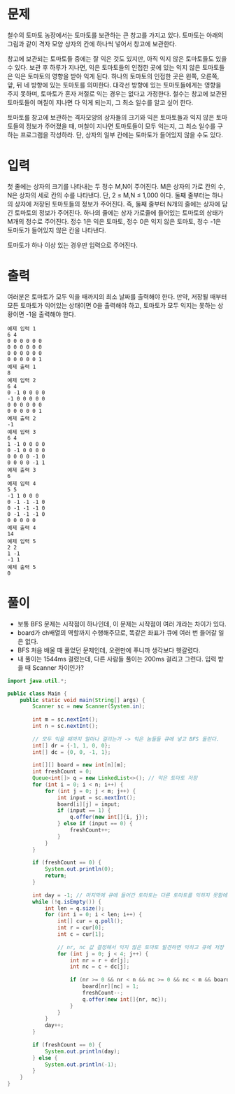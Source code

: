 # 문제
철수의 토마토 농장에서는 토마토를 보관하는 큰 창고를 가지고 있다. 토마토는 아래의 그림과 같이 격자 모양 상자의 칸에 하나씩 넣어서 창고에 보관한다.

창고에 보관되는 토마토들 중에는 잘 익은 것도 있지만, 아직 익지 않은 토마토들도 있을 수 있다. 보관 후 하루가 지나면, 익은 토마토들의 인접한 곳에 있는 익지 않은 토마토들은 익은 토마토의 영향을 받아 익게 된다. 하나의 토마토의 인접한 곳은 왼쪽, 오른쪽, 앞, 뒤 네 방향에 있는 토마토를 의미한다. 대각선 방향에 있는 토마토들에게는 영향을 주지 못하며, 토마토가 혼자 저절로 익는 경우는 없다고 가정한다. 철수는 창고에 보관된 토마토들이 며칠이 지나면 다 익게 되는지, 그 최소 일수를 알고 싶어 한다.

토마토를 창고에 보관하는 격자모양의 상자들의 크기와 익은 토마토들과 익지 않은 토마토들의 정보가 주어졌을 때, 며칠이 지나면 토마토들이 모두 익는지, 그 최소 일수를 구하는 프로그램을 작성하라. 단, 상자의 일부 칸에는 토마토가 들어있지 않을 수도 있다.

# 입력
첫 줄에는 상자의 크기를 나타내는 두 정수 M,N이 주어진다. M은 상자의 가로 칸의 수, N은 상자의 세로 칸의 수를 나타낸다. 단, 2 ≤ M,N ≤ 1,000 이다. 둘째 줄부터는 하나의 상자에 저장된 토마토들의 정보가 주어진다. 즉, 둘째 줄부터 N개의 줄에는 상자에 담긴 토마토의 정보가 주어진다. 하나의 줄에는 상자 가로줄에 들어있는 토마토의 상태가 M개의 정수로 주어진다. 정수 1은 익은 토마토, 정수 0은 익지 않은 토마토, 정수 -1은 토마토가 들어있지 않은 칸을 나타낸다.

토마토가 하나 이상 있는 경우만 입력으로 주어진다.

# 출력
여러분은 토마토가 모두 익을 때까지의 최소 날짜를 출력해야 한다. 만약, 저장될 때부터 모든 토마토가 익어있는 상태이면 0을 출력해야 하고, 토마토가 모두 익지는 못하는 상황이면 -1을 출력해야 한다.
```
예제 입력 1
6 4
0 0 0 0 0 0
0 0 0 0 0 0
0 0 0 0 0 0
0 0 0 0 0 1
예제 출력 1
8
예제 입력 2
6 4
0 -1 0 0 0 0
-1 0 0 0 0 0
0 0 0 0 0 0
0 0 0 0 0 1
예제 출력 2
-1
예제 입력 3
6 4
1 -1 0 0 0 0
0 -1 0 0 0 0
0 0 0 0 -1 0
0 0 0 0 -1 1
예제 출력 3
6
예제 입력 4
5 5
-1 1 0 0 0
0 -1 -1 -1 0
0 -1 -1 -1 0
0 -1 -1 -1 0
0 0 0 0 0
예제 출력 4
14
예제 입력 5
2 2
1 -1
-1 1
예제 출력 5
0
```

# 풀이
- 보통 BFS 문제는 시작점이 하나인데, 이 문제는 시작점이 여러 개라는 차이가 있다.
- board가 ch배열의 역할까지 수행해주므로, 똑같은 좌표가 큐에 여러 번 들어갈 일은 없다.
- BFS 처음 배울 때 풀었던 문제인데, 오랜만에 푸니까 생각보다 헷갈렸다.
- 내 풀이는 1544ms 걸렸는데, 다른 사람들 풀이는 200ms 걸리고 그런다. 입력 받을 때 Scanner 차이인가?
```java
import java.util.*;

public class Main {
    public static void main(String[] args) {
        Scanner sc = new Scanner(System.in);
        
        int m = sc.nextInt();
        int n = sc.nextInt();
        
        // 모두 익을 때까지 얼마나 걸리는가 -> 익은 놈들들 큐에 넣고 BFS 돌린다.
        int[] dr = {-1, 1, 0, 0};
        int[] dc = {0, 0, -1, 1};
        
        int[][] board = new int[n][m];
        int freshCount = 0;
        Queue<int[]> q = new LinkedList<>(); // 익은 토마토 저장
        for (int i = 0; i < n; i++) {
            for (int j = 0; j < m; j++) {
                int input = sc.nextInt();
                board[i][j] = input;
                if (input == 1) {
                    q.offer(new int[]{i, j});
                } else if (input == 0) {
                    freshCount++;
                }
            }
        }
        
        if (freshCount == 0) {
            System.out.println(0);
            return;
        }
        
        int day = -1; // 마지막에 큐에 들어간 토마토는 다른 토마토를 익히지 못함에도 day++ 되므로
        while (!q.isEmpty()) {
            int len = q.size();
            for (int i = 0; i < len; i++) {
                int[] cur = q.poll();
                int r = cur[0];
                int c = cur[1];
                
                // nr, nc 값 결정해서 익지 않은 토마토 발견하면 익히고 큐에 저장
                for (int j = 0; j < 4; j++) {
                    int nr = r + dr[j];
                    int nc = c + dc[j];
                    
                    if (nr >= 0 && nr < n && nc >= 0 && nc < m && board[nr][nc] == 0) {
                        board[nr][nc] = 1;
                        freshCount--;
                        q.offer(new int[]{nr, nc});
                    }
                }
            }
            day++;
        }
        
        if (freshCount == 0) {
            System.out.println(day);
        } else {
            System.out.println(-1);
        }
    }
}
```
